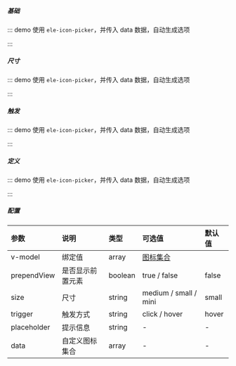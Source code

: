 ##### 基础

::: demo 使用 `ele-icon-picker`，并传入 data 数据，自动生成选项

<template>
    <ele-icon-picker v-model="icon"></ele-icon-picker>
</template>

<script>
import { ref } from 'vue'

export default {
  setup() {
    const icon = ref('el-icon-search')
    
    return {
      icon
    }
  }
}
</script>

:::

##### 尺寸

::: demo 使用 `ele-icon-picker`，并传入 data 数据，自动生成选项

<template>
    <ele-icon-picker v-model="icon1" size="medium"></ele-icon-picker>
</template>

<script>
import { ref } from 'vue'

export default {
  setup() {
    const icon1 = ref('el-icon-search')

    return {
      icon1
    }
  }
}
</script>

:::

##### 触发

::: demo 使用 `ele-icon-picker`，并传入 data 数据，自动生成选项

<template>
    <ele-icon-picker v-model="icon2"  trigger="click" placeholder="点击"></ele-icon-picker>
    <br/>
    <ele-icon-picker v-model="icon2"  trigger="hover" placeholder="移入"></ele-icon-picker>
</template>

<script>
import { ref } from 'vue'

export default {
  setup() {
    const icon2 = ref('el-icon-search')

    return {
      icon2
    }
  }
}
</script>

:::

##### 定义

::: demo 使用 `ele-icon-picker`，并传入 data 数据，自动生成选项

<template>
    <ele-icon-picker :data="data3" v-model="icon3"></ele-icon-picker>
</template>

<script>
import { ref } from 'vue'

export default {
  setup() {
    const icon3 = ref('el-icon-search')
    const data3 = ref(['el-icon-search','el-icon-phone'])

    return {
      icon3, data3
    }
  }
}
</script>

:::

##### 配置

| 参数        | 说明             | 类型    | 可选值                                                      | 默认值 |
| :---------- | :--------------- | :------ | :---------------------------------------------------------- | :----- |
| v-model     | 绑定值           | array   | [图标集合](https://element-plus.org/#/zh-CN/component/icon) |
| prependView | 是否显示前置元素 | boolean | true / false                                                | false  |
| size        | 尺寸             | string  | medium / small / mini                                       | small  |
| trigger     | 触发方式         | string  | click / hover                                               | hover  |
| placeholder | 提示信息         | string  | -                                                           | -      |
| data        | 自定义图标集合   | array   | -                                                           | -      |

